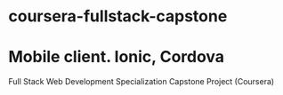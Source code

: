 # coursera-fullstack-capstone
# Mobile client. Ionic, Cordova
Full Stack Web Development Specialization Capstone Project (Coursera)

